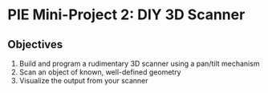 # PIE Mini-Project 2: DIY 3D Scanner

## Objectives

1. Build and program a rudimentary 3D scanner using a pan/tilt mechanism
2. Scan an object of known, well-defined geometry
3. Visualize the output from your scanner
